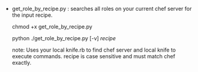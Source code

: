 - get_role_by_recipe.py : searches all roles on your current chef server for the input recipe.
	
	chmod +x get_role_by_recipe.py
	
	python ./get_role_by_recipe.py [-v] *recipe*
	
	note: Uses your local knife.rb to find chef server and local knife to execute commands. recipe is case sensitive and must match chef exactly.
